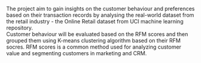 The project aim to gain insights on the customer behaviour and preferences based on their transaction records by analysing the real-world dataset from the retail industry - the Online Retail dataset from UCI machine learning repository. <br>
Customer behaviour will be evaluated based on the RFM scores and then grouped them using K-means clustering algorithm based on their RFM socres. RFM scores is a common method used for analyzing customer value and segmenting customers in marketing and CRM.
